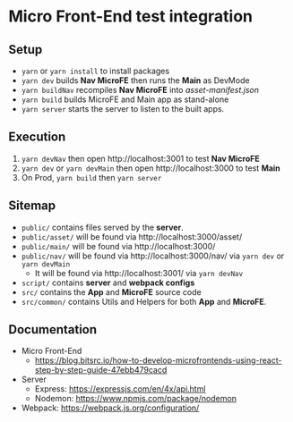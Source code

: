 # Micro Front-End test integration

## Setup

-   `yarn` or `yarn install` to install packages
-   `yarn dev` builds **Nav MicroFE** then runs the **Main** as DevMode
-   `yarn buildNav` recompiles **Nav MicroFE** into _asset-manifest.json_
-   `yarn build` builds MicroFE and Main app as stand-alone
-   `yarn server` starts the server to listen to the built apps.

## Execution

1. `yarn devNav` then open http://localhost:3001 to test **Nav MicroFE**
2. `yarn dev` or `yarn devMain` then open http://localhost:3000 to test **Main**
3. On Prod, `yarn build` then `yarn server`

## Sitemap

-   `public/` contains files served by the **server**.
-   `public/asset/` will be found via http://localhost:3000/asset/
-   `public/main/` will be found via http://localhost:3000/
-   `public/nav/` will be found via http://localhost:3000/nav/ via `yarn dev` or `yarn devMain`
    -   It will be found via http://localhost:3001/ via `yarn devNav`
-   `script/` contains **server** and **webpack configs**
-   `src/` contains the **App** and **MicroFE** source code
-   `src/common/` contains Utils and Helpers for both **App** and **MicroFE**.

## Documentation

-   Micro Front-End
    -   https://blog.bitsrc.io/how-to-develop-microfrontends-using-react-step-by-step-guide-47ebb479cacd
-   Server
    -   Express: https://expressjs.com/en/4x/api.html
    -   Nodemon: https://www.npmjs.com/package/nodemon
-   Webpack: https://webpack.js.org/configuration/
